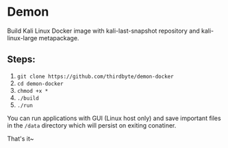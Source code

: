 # Demon
Build Kali Linux Docker image with kali-last-snapshot repository and kali-linux-large metapackage.

## Steps:
1. `git clone https://github.com/thirdbyte/demon-docker`
2. `cd demon-docker`
3. `chmod +x *`
4. `./build`
5. `./run`

You can run applications with GUI (Linux host only) and save important files in the `/data` directory which will persist on exiting conatiner.

That's it~
